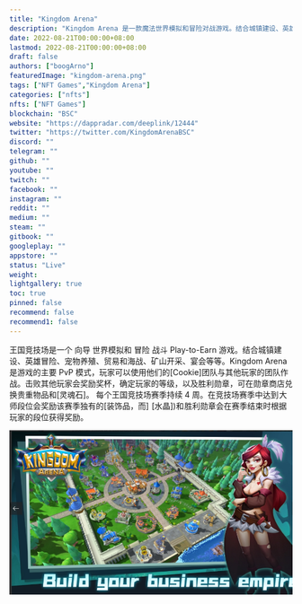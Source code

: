 ```yaml
---
title: "Kingdom Arena"
description: "Kingdom Arena 是一款魔法世界模拟和冒险对战游戏。结合城镇建设、英雄冒险、宠物养殖、贸易和海战"
date: 2022-08-21T00:00:00+08:00
lastmod: 2022-08-21T00:00:00+08:00
draft: false
authors: ["boogArno"]
featuredImage: "kingdom-arena.png"
tags: ["NFT Games","Kingdom Arena"]
categories: ["nfts"]
nfts: ["NFT Games"]
blockchain: "BSC"
website: "https://dappradar.com/deeplink/12444"
twitter: "https://twitter.com/KingdomArenaBSC"
discord: ""
telegram: ""
github: ""
youtube: ""
twitch: ""
facebook: ""
instagram: ""
reddit: ""
medium: ""
steam: ""
gitbook: ""
googleplay: ""
appstore: ""
status: "Live"
weight: 
lightgallery: true
toc: true
pinned: false
recommend: false
recommend1: false
---
```

王国竞技场是一个&nbsp;向导&nbsp;世界模拟和&nbsp;冒险&nbsp;战斗&nbsp;Play-to-Earn&nbsp;游戏。结合城镇建设、英雄冒险、宠物养殖、贸易和海战、矿山开采、宴会等等。Kingdom Arena是游戏的主要 PvP 模式，玩家可以使用他们的[Cookie]团队与其他玩家的团队作战。击败其他玩家会奖励奖杯，确定玩家的等级，以及胜利勋章，可在勋章商店兑换贵重物品和[灵魂石]。 每个王国竞技场赛季持续 4 周。在竞技场赛季中达到![大师五](data:image/gif;base64,R0lGODlhAQABAIABAAAAAP///yH5BAEAAAEALAAAAAABAAEAQAICTAEAOw%3D%3D)大师段位会奖励该赛季独有的[装饰品，而]![水晶](data:image/gif;base64,R0lGODlhAQABAIABAAAAAP///yH5BAEAAAEALAAAAAABAAEAQAICTAEAOw%3D%3D) [水晶])和[![货币pvp勋章.png](data:image/gif;base64,R0lGODlhAQABAIABAAAAAP///yH5BAEAAAEALAAAAAABAAEAQAICTAEAOw%3D%3D)](https://static.wikia.nocookie.net/cookierunkingdom/images/3/3e/Currency_pvp_medal.png/revision/latest?cb=20210410230856)胜利勋章会在赛季结束时根据玩家的段位获得奖励。

![1](1.jpg)